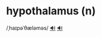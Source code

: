 # hypothalamus (n)

/ˌhaɪpəˈθæləməs/ [🔊](https://www.oxfordlearnersdictionaries.com/media/english/uk_pron/h/hyp/hypot/hypothalamus__gb_1.mp3) [🔊](https://www.oxfordlearnersdictionaries.com/media/english/us_pron/h/hyp/hypot/hypothalamus__us_1.mp3)

